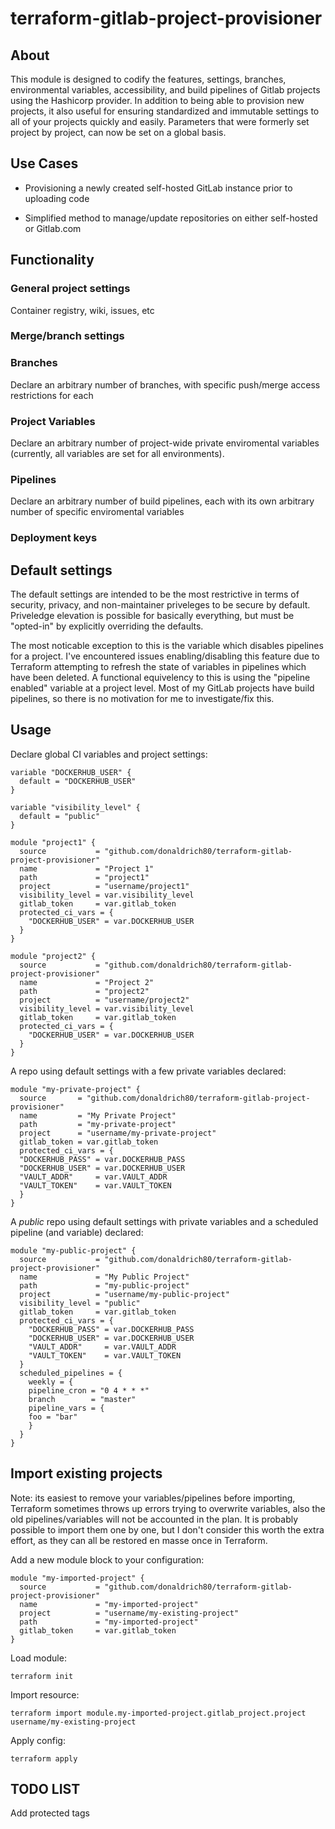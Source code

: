 # terraform-gitlab-project-provisioner

## About

This module is designed to codify the features, settings, branches, environmental variables, accessibility, and build pipelines of Gitlab projects using the Hashicorp provider. In addition to being able to provision new projects, it also useful for ensuring standardized and immutable settings to all of your projects quickly and easily. Parameters that were formerly set project by project, can now be set on a global basis.

## Use Cases

- Provisioning a newly created self-hosted GitLab instance prior to uploading code

- Simplified method to manage/update repositories on either self-hosted or Gitlab.com

## Functionality

### General project settings

Container registry, wiki, issues, etc

### Merge/branch settings

### Branches

Declare an arbitrary number of branches, with specific push/merge access restrictions for each

### Project Variables

Declare an arbitrary number of project-wide private enviromental variables (currently, all variables are set for all environments).

### Pipelines

Declare an arbitrary number of build pipelines, each with its own arbitrary number of specific enviromental variables

### Deployment keys

## Default settings

The default settings are intended to be the most restrictive in terms of security, privacy, and non-maintainer priveleges to be secure by default. Priveledge elevation is possible for basically everything, but must be "opted-in" by explicitly overriding the defaults.

The most noticable exception to this is the variable which disables pipelines for a project. I've encountered issues enabling/disabling this feature due to Terraform attempting to refresh the state of variables in pipelines which have been deleted. A functional equivelency to this is using the "pipeline enabled" variable at a project level. Most of my GitLab projects have build pipelines, so there is no motivation for me to investigate/fix this.

## Usage

Declare global CI variables and project settings:

```
variable "DOCKERHUB_USER" {
  default = "DOCKERHUB_USER"
}

variable "visibility_level" {
  default = "public"
}

module "project1" {
  source           = "github.com/donaldrich80/terraform-gitlab-project-provisioner"
  name             = "Project 1"
  path             = "project1"
  project          = "username/project1"
  visibility_level = var.visibility_level
  gitlab_token     = var.gitlab_token
  protected_ci_vars = {
    "DOCKERHUB_USER" = var.DOCKERHUB_USER
  }
}

module "project2" {
  source           = "github.com/donaldrich80/terraform-gitlab-project-provisioner"
  name             = "Project 2"
  path             = "project2"
  project          = "username/project2"
  visibility_level = var.visibility_level
  gitlab_token     = var.gitlab_token
  protected_ci_vars = {
    "DOCKERHUB_USER" = var.DOCKERHUB_USER
  }
}
```

A repo using default settings with a few private variables declared:

```
module "my-private-project" {
  source       = "github.com/donaldrich80/terraform-gitlab-project-provisioner"
  name         = "My Private Project"
  path         = "my-private-project"
  project      = "username/my-private-project"
  gitlab_token = var.gitlab_token
  protected_ci_vars = {
  "DOCKERHUB_PASS" = var.DOCKERHUB_PASS
  "DOCKERHUB_USER" = var.DOCKERHUB_USER
  "VAULT_ADDR"     = var.VAULT_ADDR
  "VAULT_TOKEN"    = var.VAULT_TOKEN
  }
}
```

A _public_ repo using default settings with private variables and a scheduled pipeline (and variable) declared:

```
module "my-public-project" {
  source           = "github.com/donaldrich80/terraform-gitlab-project-provisioner"
  name             = "My Public Project"
  path             = "my-public-project"
  project          = "username/my-public-project"
  visibility_level = "public"
  gitlab_token     = var.gitlab_token
  protected_ci_vars = {
    "DOCKERHUB_PASS" = var.DOCKERHUB_PASS
    "DOCKERHUB_USER" = var.DOCKERHUB_USER
    "VAULT_ADDR"     = var.VAULT_ADDR
    "VAULT_TOKEN"    = var.VAULT_TOKEN
  }
  scheduled_pipelines = {
    weekly = {
    pipeline_cron = "0 4 * * *"
    branch        = "master"
    pipeline_vars = {
    foo = "bar"
    }
  }
}
```

## Import existing projects

Note: its easiest to remove your variables/pipelines before importing, Terraform sometimes throws up errors trying to overwrite variables, also the old pipelines/variables will not be accounted in the plan. It is probably possible to import them one by one, but I don't consider this worth the extra effort, as they can all be restored en masse once in Terraform.

Add a new module block to your configuration:

```
module "my-imported-project" {
  source           = "github.com/donaldrich80/terraform-gitlab-project-provisioner"
  name             = "my-imported-project"
  project          = "username/my-existing-project"
  path             = "my-imported-project"
  gitlab_token     = var.gitlab_token
}
```

Load module:

```
terraform init
```

Import resource:

```
terraform import module.my-imported-project.gitlab_project.project username/my-existing-project
```

Apply config:

```
terraform apply
```

## TODO LIST

Add protected tags

